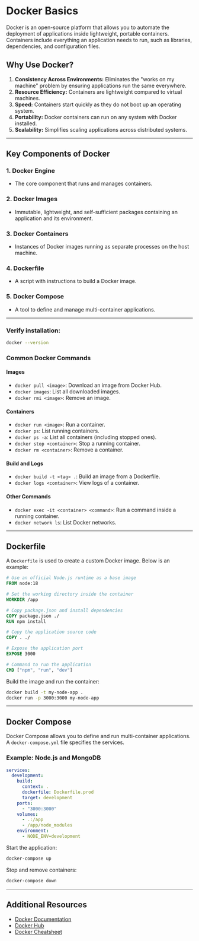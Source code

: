 # Docker Basics

Docker is an open-source platform that allows you to automate the deployment of applications inside lightweight, portable containers. Containers include everything an application needs to run, such as libraries, dependencies, and configuration files.

## Why Use Docker?
1. **Consistency Across Environments:** Eliminates the "works on my machine" problem by ensuring applications run the same everywhere.
2. **Resource Efficiency:** Containers are lightweight compared to virtual machines.
3. **Speed:** Containers start quickly as they do not boot up an operating system.
4. **Portability:** Docker containers can run on any system with Docker installed.
5. **Scalability:** Simplifies scaling applications across distributed systems.

---

## Key Components of Docker

### 1. **Docker Engine**
   - The core component that runs and manages containers.

### 2. **Docker Images**
   - Immutable, lightweight, and self-sufficient packages containing an application and its environment.

### 3. **Docker Containers**
   - Instances of Docker images running as separate processes on the host machine.

### 4. **Dockerfile**
   - A script with instructions to build a Docker image.

### 5. **Docker Compose**
   - A tool to define and manage multi-container applications.

---

### Verify installation:
```bash
docker --version
```

### Common Docker Commands

#### **Images**
- `docker pull <image>`: Download an image from Docker Hub.
- `docker images`: List all downloaded images.
- `docker rmi <image>`: Remove an image.

#### **Containers**
- `docker run <image>`: Run a container.
- `docker ps`: List running containers.
- `docker ps -a`: List all containers (including stopped ones).
- `docker stop <container>`: Stop a running container.
- `docker rm <container>`: Remove a container.

#### **Build and Logs**
- `docker build -t <tag> .`: Build an image from a Dockerfile.
- `docker logs <container>`: View logs of a container.

#### **Other Commands**
- `docker exec -it <container> <command>`: Run a command inside a running container.
- `docker network ls`: List Docker networks.

---

## Dockerfile

A `Dockerfile` is used to create a custom Docker image. Below is an example:

```dockerfile
# Use an official Node.js runtime as a base image
FROM node:18

# Set the working directory inside the container
WORKDIR /app

# Copy package.json and install dependencies
COPY package.json ./
RUN npm install

# Copy the application source code
COPY . ./

# Expose the application port
EXPOSE 3000

# Command to run the application
CMD ["npm", "run", "dev"]
```

Build the image and run the container:
```bash
docker build -t my-node-app .
docker run -p 3000:3000 my-node-app
```

---

## Docker Compose

Docker Compose allows you to define and run multi-container applications. A `docker-compose.yml` file specifies the services.

### Example: Node.js and MongoDB

```yaml
services:
  development:
    build:
      context: .
      dockerfile: Dockerfile.prod
      target: development
    ports:
      - "3000:3000"
    volumes:
      - .:/app 
      - /app/node_modules  
    environment:
      - NODE_ENV=development

```

Start the application:
```bash
docker-compose up
```

Stop and remove containers:
```bash
docker-compose down
```

---

## Additional Resources

- [Docker Documentation](https://docs.docker.com/)
- [Docker Hub](https://hub.docker.com/)
- [Docker Cheatsheet](https://github.com/wsargent/docker-cheat-sheet)
